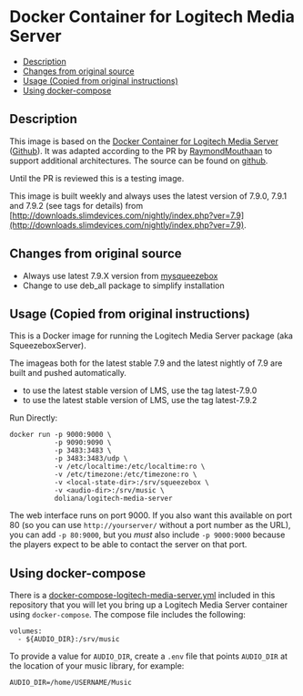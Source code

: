 # Docker Container for Logitech Media Server

- [Description](#description)
- [Changes from original source](#changes-from-original-source)
- [Usage (Copied from original instructions)](#usage-copied-from-original-instructions)
- [Using docker-compose](#using-docker-compose)

## Description

This image is based on the [Docker Container for Logitech Media Server](https://hub.docker.com/r/larsks/logitech-media-server/) ([Github](https://github.com/larsks/docker-image-logitech-media-server)). It was adapted according to the PR by [RaymondMouthaan](https://github.com/RaymondMouthaan) to support additional architectures. The source can be found on [github](https://github.com/DOliana/docker-image-logitech-media-server).

Until the PR is reviewed this is a testing image.

This image is built weekly and always uses the latest version of 7.9.0, 7.9.1 and 7.9.2 (see tags for details) from [http://downloads.slimdevices.com/nightly/index.php?ver=7.9](http://downloads.slimdevices.com/nightly/index.php?ver=7.9).

## Changes from original source

- Always use latest 7.9.X version from [mysqueezebox](http://downloads.slimdevices.com/nightly/index.php?ver=7.9)
- Change to use deb_all package to simplify installation

## Usage (Copied from original instructions)

This is a Docker image for running the Logitech Media Server package
(aka SqueezeboxServer).

The imageas both for the latest stable 7.9 and the latest nightly of 7.9 are built and pushed automatically.

- to use the latest stable version of LMS, use the tag latest-7.9.0
- to use the latest stable version of LMS, use the tag latest-7.9.2

Run Directly:

    docker run -p 9000:9000 \
               -p 9090:9090 \
               -p 3483:3483 \
               -p 3483:3483/udp \
               -v /etc/localtime:/etc/localtime:ro \
               -v /etc/timezone:/etc/timezone:ro \
               -v <local-state-dir>:/srv/squeezebox \
               -v <audio-dir>:/srv/music \
               doliana/logitech-media-server

The web interface runs on port 9000.  If you also want this available
on port 80 (so you can use `http://yourserver/` without a port number
as the URL), you can add `-p 80:9000`, but you *must* also include `-p
9000:9000` because the players expect to be able to contact the server
on that port.

## Using docker-compose

There is a [docker-compose-logitech-media-server.yml](https://github.com/DOliana/docker-image-logitech-media-server/blob/master/docker-compose-logitech-media-server.yml) included in this repository that
you will let you bring up a Logitech Media Server container using
`docker-compose`.  The compose file includes the following:

    volumes:
      - ${AUDIO_DIR}:/srv/music

To provide a value for `AUDIO_DIR`, create a `.env`
file that points `AUDIO_DIR` at the location of your music library,
for example:

    AUDIO_DIR=/home/USERNAME/Music

[docker-compose-logitech-media-server.yml]: docker-compose-logitech-media-server.yml
